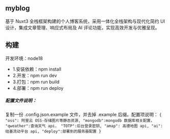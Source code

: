 ## myblog

基于 Nuxt3 全栈框架构建的个人博客系统，采用一体化全栈架构与现代化简约 UI 设计，集成文章管理、响应式布局及 AI 评论功能，实现高效开发与优雅呈现。

## 构建

开发环境：node18

- 1.安装依赖：npm install
- 2.开发：npm run dev
- 3.打包：npm run build
- 4.部署：npm run deploy

##### 配置文件说明：

复制一份 .config.json.example 文件，并去掉 .example 后缀。配置项说明：
`{
"oss": 阿里云 OSS-存储图片等静态资源,
"mongodb":mongodb 数据库相关配置，
"qweather":查询天气 api，
"TOTP":后台登录密钥,
"amap": 高德地图 api,
"ai":硅基流动平台 api,
"deploy":部署到的服务器配置
}`
